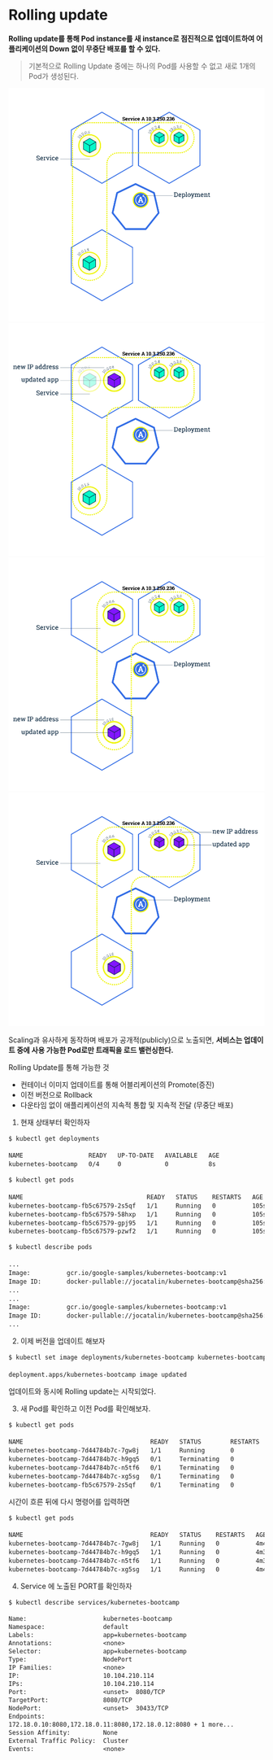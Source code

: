 # Rolling update

**Rolling update를 통해 Pod instance를 새 instance로 점진적으로 업데이트하여 어플리케이션의 Down 없이 무중단 배포를 할 수 있다.**

> 기본적으로 Rolling Update 중에는 하나의 Pod를 사용할 수 없고 새로 1개의 Pod가 생성된다.

![Rolling update](./src/module_06_rollingupdates1.svg)
![Rolling update](./src/module_06_rollingupdates2.svg)
![Rolling update](./src/module_06_rollingupdates3.svg)
![Rolling update](./src/module_06_rollingupdates4.svg)

Scaling과 유사하게 동작하며 배포가 공개적(publicly)으로 노출되면, **서비스는 업데이트 중에 사용 가능한 Pod로만 트래픽을 로드 밸런싱한다.**

Rolling Update를 통해 가능한 것

- 컨테이너 이미지 업데이트를 통해 어블리케이션의 Promote(증진)
- 이전 버전으로 Rollback
- 다운타임 없이 애플리케이션의 지속적 통합 및 지속적 전달 (무중단 배포)
  
1. 현재 상태부터 확인하자

```bash
$ kubectl get deployments

NAME                  READY   UP-TO-DATE   AVAILABLE   AGE
kubernetes-bootcamp   0/4     0            0           8s
```

```bash
$ kubectl get pods

NAME                                  READY   STATUS    RESTARTS   AGE
kubernetes-bootcamp-fb5c67579-2s5qf   1/1     Running   0          105s
kubernetes-bootcamp-fb5c67579-58hxp   1/1     Running   0          105s
kubernetes-bootcamp-fb5c67579-gpj95   1/1     Running   0          105s
kubernetes-bootcamp-fb5c67579-pzwf2   1/1     Running   0          105s
```

```bash
$ kubectl describe pods

...
Image:          gcr.io/google-samples/kubernetes-bootcamp:v1
Image ID:       docker-pullable://jocatalin/kubernetes-bootcamp@sha256:0d6b8ee63bb57c5f5b6156f446b3bc3b3c143d233037f3a2f00e279c8fcc64af
...
...
Image:          gcr.io/google-samples/kubernetes-bootcamp:v1
Image ID:       docker-pullable://jocatalin/kubernetes-bootcamp@sha256:0d6b8ee63bb57c5f5b6156f446b3bc3b3c143d233037f3a2f00e279c8fcc64af
...

```

2. 이제 버전을 업데이트 해보자

```bash
$ kubectl set image deployments/kubernetes-bootcamp kubernetes-bootcamp=jocatalin/kubernet-bootcamp:v2

deployment.apps/kubernetes-bootcamp image updated
```

업데이트와 동시에 Rolling update는 시작되었다.

3. 새 Pod를 확인하고 이전 Pod를 확인해보자.

```bash
$ kubectl get pods

NAME                                   READY   STATUS        RESTARTS   AGE
kubernetes-bootcamp-7d44784b7c-7gw8j   1/1     Running       0          81s
kubernetes-bootcamp-7d44784b7c-h9gq5   0/1     Terminating   0          6m20s
kubernetes-bootcamp-7d44784b7c-n5tf6   0/1     Terminating   0          6m21s
kubernetes-bootcamp-7d44784b7c-xg5sg   0/1     Terminating   0          6m22s
kubernetes-bootcamp-fb5c67579-2s5qf    0/1     Terminating   0          6m22s
```

시간이 흐른 뒤에 다시 명령어를 입력하면

```bash
$ kubectl get pods

NAME                                   READY   STATUS    RESTARTS   AGE
kubernetes-bootcamp-7d44784b7c-7gw8j   1/1     Running   0          4m42s
kubernetes-bootcamp-7d44784b7c-h9gq5   1/1     Running   0          4m35s
kubernetes-bootcamp-7d44784b7c-n5tf6   1/1     Running   0          4m36s
kubernetes-bootcamp-7d44784b7c-xg5sg   1/1     Running   0          4m43s
```

4. Service 에 노출된 PORT를 확인하자

```bsah
$ kubectl describe services/kubernetes-bootcamp

Name:                     kubernetes-bootcamp
Namespace:                default
Labels:                   app=kubernetes-bootcamp
Annotations:              <none>
Selector:                 app=kubernetes-bootcamp
Type:                     NodePort
IP Families:              <none>
IP:                       10.104.210.114
IPs:                      10.104.210.114
Port:                     <unset>  8080/TCP
TargetPort:               8080/TCP
NodePort:                 <unset>  30433/TCP
Endpoints:                172.18.0.10:8080,172.18.0.11:8080,172.18.0.12:8080 + 1 more...
Session Affinity:         None
External Traffic Policy:  Cluster
Events:                   <none>
```
